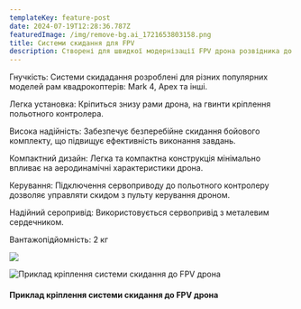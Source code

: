 ```yaml
---
templateKey: feature-post
date: 2024-07-19T12:28:36.787Z
featuredImage: /img/remove-bg.ai_1721653803158.png
title: Системи скидання для FPV
description: Створені для швидкої модернізації FPV дрона розвідника до дрона скидача
---
```

Гнучкість: Системи скидадання розроблені для різних популярних моделей рам квадрокоптерів: Mark 4, Apex тa інші.

Легка установка: Кріпиться знизу рами дрона, на гвинти кріплення польотного контролера.

Висока надійність: Забезпечує безперебійне скидання бойового комплекту, що підвищує ефективність виконання завдань.

Компактний дизайн: Легка та компактна конструкція мінімально впливає на аеродинамічні характеристики дрона.

Керування: Підключення сервоприводу до польотного контролеру дозволяє управляти скидом з пульту керування дроном.

Н﻿адійний серопривід: Використовується сервопривід з металевим сердечником.

Вантажопідйомність: 2 кг

![](/img/remove-bg.ai_1721661846642.png)

![Приклад кріплення системи скидання до FPV дрона](/img/remove-bg.ai_1721654977865.png "Приклад кріплення системи скидання до FPV дрона")

#### Приклад кріплення системи скидання до FPV дрона